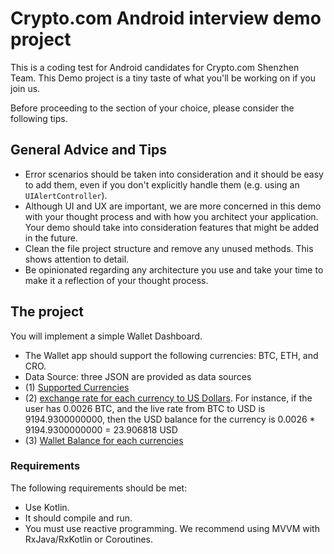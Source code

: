 # Crypto.com Android interview demo project

This is a coding test for Android candidates for Crypto.com Shenzhen Team. This Demo project is a tiny taste of what you'll be working on if you join us.

Before proceeding to the section of your choice, please consider the following tips.

## General Advice and Tips

- Error scenarios should be taken into consideration and it should be easy to add them, even if you don't explicitly handle them (e.g. using an `UIAlertController`).
- Although UI and UX are important, we are more concerned in this demo with your thought process and with how you architect your application. Your demo should take into consideration features that might be added in the future.
- Clean the file project structure and remove any unused methods. This shows attention to detail.
- Be opinionated regarding any architecture you use and take your time to make it a reflection of your thought process.

## The project

You will implement a simple Wallet Dashboard.

- The Wallet app should support the following currencies: BTC, ETH, and CRO.
- Data Source: three JSON are provided as data sources
- (1) [Supported Currencies](json/currencies-json.md)
- (2) [exchange rate for each currency to US Dollars](json/live-rates-json.md). For instance, if the user has 0.0026 BTC, and the live rate from BTC to USD is 9194.9300000000, then the USD balance for the currency is 0.0026 \* 9194.9300000000 = 23.906818 USD
- (3) [Wallet Balance for each currencies](json/wallet-balance-json.md)

### Requirements

The following requirements should be met:

- Use Kotlin.
- It should compile and run.
- You must use reactive programming. We recommend using MVVM with RxJava/RxKotlin or Coroutines.
